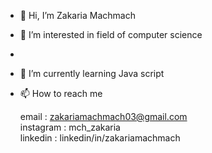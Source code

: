 - 👋 Hi, I’m Zakaria Machmach 
- 👀 I’m interested in field of computer science 
-  
- 🌱 I’m currently learning Java script 
- 📫 How to reach me
 
    email : zakariamachmach03@gmail.com    
    instagram : mch_zakaria                    
    linkedin : linkedin/in/zakariamachmach
